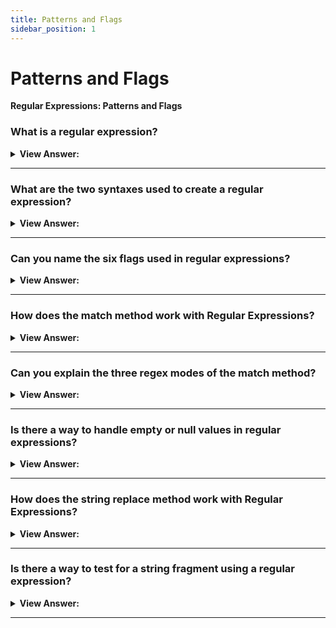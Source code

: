 ```yaml
---
title: Patterns and Flags
sidebar_position: 1
---
```


# Patterns and Flags

**Regular Expressions: Patterns and Flags**

<head>
  <title>Patterns and Flags - JavaScript Interview Questions & Answers</title>
  <meta charSet="utf-8" />
</head>

### What is a regular expression?

<details>
  <summary><strong>View Answer:</strong></summary>
  <div>
  <div><strong>Interview Response:</strong> Regular expressions are patterns with optional flags that provide a powerful way to search and replace in text. In JavaScript, they are available via the RegExp object, as well as being integrated in methods of strings. Regular expressions are integrated with string methods.
    </div>
  </div>
</details>

---

### What are the two syntaxes used to create a regular expression?

<details>
  <summary><strong>View Answer:</strong></summary>
  <div>
  <div><strong>Interview Response:</strong> There are two syntaxes that can be used to create a regular expression object including the long and short syntaxes. The long syntax uses the RegExp object with optional flags and the short syntax uses forward slashes with optional flags. Slashes /.../ tell JavaScript that we are creating a regular expression. They play the same role as quotes for strings. In both cases regexp becomes an instance of the built-in RegExp class.
    </div><br />
  <div><strong className="codeExample">Code Example:</strong><br /><br />

  <div></div>

```js
// Long Syntax
regexp = new RegExp('pattern', 'flags');

// Short Syntax
regexp = /pattern/; // no flags
regexp = /pattern/gim; // with flags g,i and m (to be covered soon)
```

  </div>
  </div>
</details>

---

### Can you name the six flags used in regular expressions?

<details>
  <summary><strong>View Answer:</strong></summary>
  <div>
  <div><strong>Interview Response:</strong>  Regular expressions may have flags that affect the search. There are only 6 of them in JavaScript including the i, g, m, s, u, and y regular expression flags:<br /><br />
  <strong>Flag Descriptions:</strong><br />
  <ul>
    <li>With the <strong>i</strong> flag the search is set to case insensitive.</li>
    <li>The <strong>g</strong> flag the search is set to global and looks for all matches, without it only the first search match is returned.</li>
    <li>The <strong>m</strong> flag represents a query in multiline mode.</li>
    <li>The <strong>s</strong> flag enables dot all mode allows a dot to match the newline character.</li>
    <li>The <strong>u</strong> enables full Unicode support, the flag enables correct processing of surrogate pairs.</li>
    <li>Sticky flag <strong>y</strong> sets the stick mode that allows search for the exact position of the text.</li>
  </ul>
</div>
  </div>
</details>

---

### How does the match method work with Regular Expressions?

<details>
  <summary><strong>View Answer:</strong></summary>
  <div>
  <div><strong>Interview Response:</strong> The method myString.match(regexp) finds all matches of regexp in the string myString.
    </div><br />
  <div><strong className="codeExample">Code Example:</strong><br /><br />

  <div></div>

```js
let myString = 'We will, we will rock you';

alert(myString.match(/we/gi)); // We,we (an array of 2 substrings that match)
```

  </div>
  </div>
</details>

---

### Can you explain the three regex modes of the match method?

<details>
  <summary><strong>View Answer:</strong></summary>
  <div>
  <div><strong>Interview Response:</strong> The match method has three working regex modes. First, if a regular expression has flag g, it returns an array of all matches. Second, if there is no such flag it returns only the first match in the form of an array, with the full match at index 0 and some additional details in properties. The array may have other indexes, besides 0 if a part of the regular expression is enclosed in parentheses. And, finally, if there are no matches, null is returned (does not matter if there’s flag g or not). This an especially important nuance. If there are no matches, we do not receive an empty array, but instead receive null. Forgetting about that may lead to errors, e.g.
    </div><br />
  <div><strong className="codeExample">Code Example:</strong><br /><br />

  <div></div>

```js
// First Mode: Example
let myString = 'We will, we will rock you';

alert(myString.match(/we/gi)); // We,we (an array of 2 substrings that match)

// Second Mode: Example
let str = 'We will, we will rock you';

let result = str.match(/we/i); // without flag g

alert(result[0]); // We (1st match)
alert(result.length); // 1

// Details:
alert(result.index); // 0 (position of the match)
alert(result.input); // We will, we will rock you (source string)

// Third Mode: Example
let matches = 'JavaScript'.match(/HTML/) || [];

if (!matches.length) {
  alert('No matches'); // now it works
}
```

  </div>
  </div>
</details>

---

### Is there a way to handle empty or null values in regular expressions?

<details>
  <summary><strong>View Answer:</strong></summary>
  <div>
  <div><strong>Interview Response:</strong> Yes, when a there is an empty or null value in the result. We should add an empty array to the match method that we are subscribing to. We should also run a condition check and return a value if the length is empty or null.
    </div><br />
  <div><strong className="codeExample">Code Example:</strong><br /><br />

  <div></div>

```js
// Wrong Approach
let matches = 'JavaScript'.match(/HTML/); // = null

if (!matches.length) {
  // Error: Cannot read property 'length' of null
  alert('Error in the line above');
}

// Correct Approach
let matches = 'JavaScript'.match(/HTML/) || [];

if (!matches.length) {
  alert('No matches'); // now it works
}
```

  </div>
  </div>
</details>

---

### How does the string replace method work with Regular Expressions?

<details>
  <summary><strong>View Answer:</strong></summary>
  <div>
  <div><strong>Interview Response:</strong> The method str.replace(regexp, replacement) replaces matches found using regexp in string str with replacement (all matches if there’s flag g, otherwise, only the first one). The second argument is the replacement string. We can use special character combinations in it to insert fragments of the match.
    </div><br />
  <div><strong className="codeExample">Code Example:</strong><br /><br />

  <div></div>

```js
// no flag g
alert('We will, we will'.replace(/we/i, 'I')); // I will, we will

// with flag g
alert('We will, we will'.replace(/we/gi, 'I')); // I will, I will
```

  </div><br />
  <div><strong className="codeExample">Code Example:</strong> An example with $& symbol<br /><br />

  <div></div>

```js
alert('I love HTML'.replace(/HTML/, '$& and JavaScript'));
// returns - I love HTML and JavaScript
```

  </div>
  </div>
</details>

---

### Is there a way to test for a string fragment using a regular expression?

<details>
  <summary><strong>View Answer:</strong></summary>
  <div>
  <div><strong>Interview Response:</strong> Basically, we should use the method regexp.test(str), which looks for at least one match, if found, returns true, otherwise false.
    </div><br />
  <div><strong className="codeExample">Code Example:</strong><br /><br />

  <div></div>

```js
let str = 'I love JavaScript';
let regexp = /LOVE/i;

alert(regexp.test(str)); // true
```

  </div>
  </div>
</details>

---
